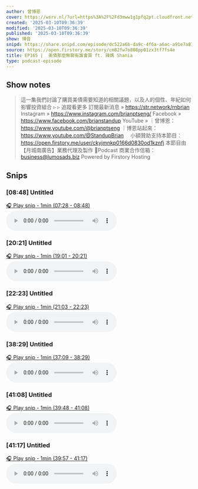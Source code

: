 ```yaml
---
author: 曾博恩
cover: https://wsrv.nl/?url=https%3A%2F%2Fd3mww1g1pfq2pt.cloudfront.net%2FAvatar%2Fckyjmnkp0166d0830od1kznfj%2F1642480792231.png&w=200&h=200
created: '2025-03-10T09:36:39'
modified: '2025-03-10T09:36:39'
published: '2025-03-10T09:36:39'
show: 博音
snipd: https://share.snipd.com/episode/dc522a6b-da9c-4f6a-a6ac-a91e7a875851
source: https://open.firstory.me/story/cm82fw7o808pp01zx3tf7fs4e
title: EP165 |  美債那麼無聊有誰會買 ft. 辣媽 Shania
type: podcast-episode
---
```



## Show notes
> 這一集我們討論了購買美債需要知道的相關議題，以及人的個性、年紀如何影響投資組合    ▹ ▹ 追蹤看更多  訂閱最新消息 » https://str.network/rnbrian  Instagram » https://www.instagram.com/brianptseng/  Facebook » https://www.facebook.com/brianstandup  YouTube »   ｜曾博恩：https://www.youtube.com/@brianptseng  ｜博恩站起來：https://www.youtube.com/@StandupBrian  ⠀  小額贊助支持本節目：  https://open.firstory.me/user/ckyjmnkp0166d0830od1kznfj     本節目由【月城南廣告】業務代理及製作  💌Podcast 商業合作信箱：business@lumosads.biz
> Powered by  Firstory Hosting

## Snips
### [08:48] Untitled
[🎧 Play snip - 1min️ (07:28 - 08:48)](https://share.snipd.com/snip/3951cf46-0d39-40f0-80b7-a9c1c936b7df)
<audio controls> <source src="https://m.cdn.firstory.me/track/ckyjmnkp0166d0830od1kznfj/cm82fw7o808pp01zx3tf7fs4e/https%3A%2F%2Fd3mww1g1pfq2pt.cloudfront.net%2FRecord%2Fckyjmnkp0166d0830od1kznfj%2Fcm82fw7o808pq01zxhbcy01ne.mp3?v=1741573545307#t=07:28,08:48"> </audio>
### [20:21] Untitled
[🎧 Play snip - 1min️ (19:01 - 20:21)](https://share.snipd.com/snip/67e54018-df77-481d-a271-70e2bb0e47d5)
<audio controls> <source src="https://m.cdn.firstory.me/track/ckyjmnkp0166d0830od1kznfj/cm82fw7o808pp01zx3tf7fs4e/https%3A%2F%2Fd3mww1g1pfq2pt.cloudfront.net%2FRecord%2Fckyjmnkp0166d0830od1kznfj%2Fcm82fw7o808pq01zxhbcy01ne.mp3?v=1741573545307#t=19:01,20:21"> </audio>
### [22:23] Untitled
[🎧 Play snip - 1min️ (21:03 - 22:23)](https://share.snipd.com/snip/4c522801-9707-4555-b7c8-95b157e31e99)
<audio controls> <source src="https://m.cdn.firstory.me/track/ckyjmnkp0166d0830od1kznfj/cm82fw7o808pp01zx3tf7fs4e/https%3A%2F%2Fd3mww1g1pfq2pt.cloudfront.net%2FRecord%2Fckyjmnkp0166d0830od1kznfj%2Fcm82fw7o808pq01zxhbcy01ne.mp3?v=1741573545307#t=21:03,22:23"> </audio>
### [38:29] Untitled
[🎧 Play snip - 1min️ (37:09 - 38:29)](https://share.snipd.com/snip/cd7dd78a-bafb-46c8-930f-3cfab7ef4b0c)
<audio controls> <source src="https://m.cdn.firstory.me/track/ckyjmnkp0166d0830od1kznfj/cm82fw7o808pp01zx3tf7fs4e/https%3A%2F%2Fd3mww1g1pfq2pt.cloudfront.net%2FRecord%2Fckyjmnkp0166d0830od1kznfj%2Fcm82fw7o808pq01zxhbcy01ne.mp3?v=1741573545307#t=37:09,38:29"> </audio>
### [41:08] Untitled
[🎧 Play snip - 1min️ (39:48 - 41:08)](https://share.snipd.com/snip/e75ff109-b5f3-431b-a754-901c07ad0f15)
<audio controls> <source src="https://m.cdn.firstory.me/track/ckyjmnkp0166d0830od1kznfj/cm82fw7o808pp01zx3tf7fs4e/https%3A%2F%2Fd3mww1g1pfq2pt.cloudfront.net%2FRecord%2Fckyjmnkp0166d0830od1kznfj%2Fcm82fw7o808pq01zxhbcy01ne.mp3?v=1741573545307#t=39:48,41:08"> </audio>
### [41:17] Untitled
[🎧 Play snip - 1min️ (39:57 - 41:17)](https://share.snipd.com/snip/2e2065de-dfa1-4275-8527-9b5ae98b6ef0)
<audio controls> <source src="https://m.cdn.firstory.me/track/ckyjmnkp0166d0830od1kznfj/cm82fw7o808pp01zx3tf7fs4e/https%3A%2F%2Fd3mww1g1pfq2pt.cloudfront.net%2FRecord%2Fckyjmnkp0166d0830od1kznfj%2Fcm82fw7o808pq01zxhbcy01ne.mp3?v=1741573545307#t=39:57,41:17"> </audio>
